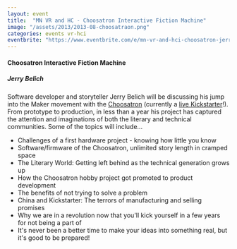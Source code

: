 ```yaml
---
layout: event
title:  "MN VR and HC - Choosatron Interactive Fiction Machine"
image: "/assets/2013/2013-08-choosatraon.png"
categories: events vr-hci
eventbrite: "https://www.eventbrite.com/e/mn-vr-and-hci-choosatron-jerry-belich-tickets-7820616675#"
---
```


#### Choosatron Interactive Fiction Machine
##### Jerry Belich

Software developer and storyteller Jerry Belich will be discussing his jump into the Maker movement with the [Choosatron](http://choosatron.com/) (currently a [live Kickstarter](https://www.kickstarter.com/projects/jerrybelich/the-choosatron-interactive-fiction-arcade-machine)!). From prototype to production, in less than a year his project has captured the attention and imaginations of both the literary and technical communities. Some of the topics will include...

* Challenges of a first hardware project - knowing how little you know
* Software/firmware of the Choosatron, unlimited story length in cramped space
* The Literary World: Getting left behind as the technical generation grows up
* How the Choosatron hobby project got promoted to product development
* The benefits of not trying to solve a problem
* China and Kickstarter: The terrors of manufacturing and selling promises
* Why we are in a revolution now that you'll kick yourself in a few years for not being a part of
* It's never been a better time to make your ideas into something real, but it's good to be prepared!


